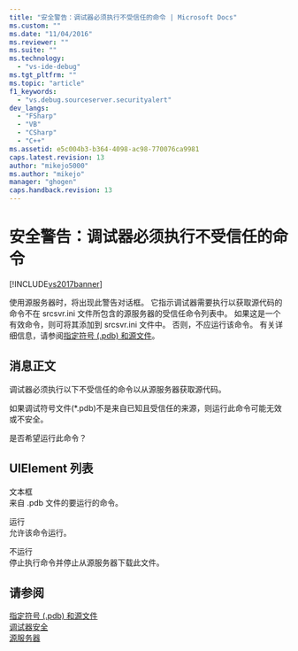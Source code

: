 ```yaml
---
title: "安全警告：调试器必须执行不受信任的命令 | Microsoft Docs"
ms.custom: ""
ms.date: "11/04/2016"
ms.reviewer: ""
ms.suite: ""
ms.technology: 
  - "vs-ide-debug"
ms.tgt_pltfrm: ""
ms.topic: "article"
f1_keywords: 
  - "vs.debug.sourceserver.securityalert"
dev_langs: 
  - "FSharp"
  - "VB"
  - "CSharp"
  - "C++"
ms.assetid: e5c004b3-b364-4098-ac98-770076ca9981
caps.latest.revision: 13
author: "mikejo5000"
ms.author: "mikejo"
manager: "ghogen"
caps.handback.revision: 13
---
```

# 安全警告：调试器必须执行不受信任的命令
[!INCLUDE[vs2017banner](../code-quality/includes/vs2017banner.md)]

使用源服务器时，将出现此警告对话框。  它指示调试器需要执行以获取源代码的命令不在 srcsvr.ini 文件所包含的源服务器的受信任命令列表中。  如果这是一个有效命令，则可将其添加到 srcsvr.ini 文件中。  否则，不应运行该命令。  有关详细信息，请参阅[指定符号 \(.pdb\) 和源文件](../debugger/specify-symbol-dot-pdb-and-source-files-in-the-visual-studio-debugger.md)。  
  
## 消息正文  
 调试器必须执行以下不受信任的命令以从源服务器获取源代码。  
  
 如果调试符号文件\(\*.pdb\)不是来自已知且受信任的来源，则运行此命令可能无效或不安全。  
  
 是否希望运行此命令？  
  
## UIElement 列表  
 文本框  
 来自 .pdb 文件的要运行的命令。  
  
 运行  
 允许该命令运行。  
  
 不运行  
 停止执行命令并停止从源服务器下载此文件。  
  
## 请参阅  
 [指定符号 \(.pdb\) 和源文件](../debugger/specify-symbol-dot-pdb-and-source-files-in-the-visual-studio-debugger.md)   
 [调试器安全](../debugger/debugger-security.md)   
 [源服务器](http://msdn.microsoft.com/library/windows/desktop/ms680641\(v=vs.85\).aspx)